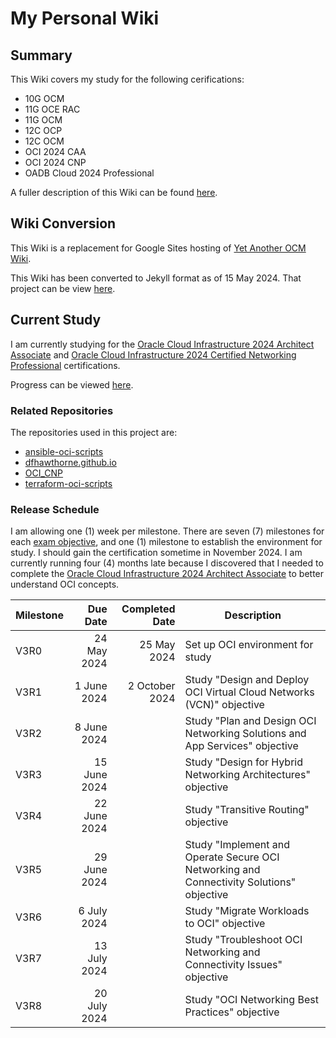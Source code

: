 # My Personal Wiki

## Summary

This Wiki covers my study for the following cerifications:

* 10G OCM
* 11G OCE RAC
* 11G OCM
* 12C OCP
* 12C OCM
* OCI 2024 CAA
* OCI 2024 CNP
* OADB Cloud 2024 Professional

A fuller description of this Wiki can be found [here](https://dfhawthorne.github.io/home.html).

## Wiki Conversion

This Wiki is a replacement for Google Sites hosting of [Yet Another OCM Wiki](https://sites.google.com/view/yetanotherocm/home).

This Wiki has been converted to Jekyll format as of 15 May 2024. That project can be view [here](https://github.com/users/dfhawthorne/projects/5).

## Current Study

I am currently studying for the [Oracle Cloud Infrastructure 2024 Architect Associate](https://education.oracle.com/oracle-cloud-infrastructure-2024-architect-associate/pexam_1Z0-1072-24) and [Oracle Cloud Infrastructure 2024 Certified Networking Professional](https://education.oracle.com/oracle-cloud-infrastructure-2024-networking-professional/pexam_1Z0-1124-24) certifications.

Progress can be viewed [here](https://github.com/users/dfhawthorne/projects/6).

### Related Repositories

The repositories used in this project are:

* [ansible-oci-scripts](https://github.com/dfhawthorne/ansible-oci-scripts)
* [dfhawthorne.github.io](https://github.com/dfhawthorne/dfhawthorne.github.io)
* [OCI_CNP](https://github.com/dfhawthorne/OCI_CNP)
* [terraform-oci-scripts](https://github.com/dfhawthorne/terraform-oci-scripts)

### Release Schedule

I am allowing one (1) week per milestone. There are seven (7) milestones for each [exam objective](https://education.oracle.com/oracle-cloud-infrastructure-2024-networking-professional/pexam_1Z0-1124-24), and one (1) milestone to establish the environment for study. I should gain the certification sometime in November 2024. I am currently running four (4) months late because I discovered that I needed to complete the [Oracle Cloud Infrastructure 2024 Architect Associate](https://education.oracle.com/oracle-cloud-infrastructure-2024-architect-associate/pexam_1Z0-1072-24) to better understand OCI concepts.

 Milestone | Due Date | Completed Date | Description
 --- | ---: | ---: | ---
V3R0 | 24 May 2024 | 25 May 2024 | Set up OCI environment for study
V3R1 | 1 June 2024 | 2 October 2024 | Study "Design and Deploy OCI Virtual Cloud Networks (VCN)" objective
V3R2 | 8 June 2024 | | Study "Plan and Design OCI Networking Solutions and App Services" objective
V3R3 | 15 June 2024 | | Study "Design for Hybrid Networking Architectures" objective
V3R4 | 22 June 2024 | | Study "Transitive Routing" objective
V3R5 | 29 June 2024 | | Study "Implement and Operate Secure OCI Networking and Connectivity Solutions" objective
V3R6 | 6 July 2024 | | Study "Migrate Workloads to OCI" objective
V3R7 | 13 July 2024 | | Study "Troubleshoot OCI Networking and Connectivity Issues" objective
V3R8 | 20 July 2024 | | Study "OCI Networking Best Practices" objective

